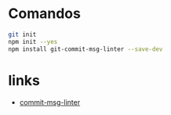 
# Comandos

```bash
git init
npm init --yes
npm install git-commit-msg-linter --save-dev
```

# links

- [commit-msg-linter](https://www.npmjs.com/package/git-commit-msg-linter)
